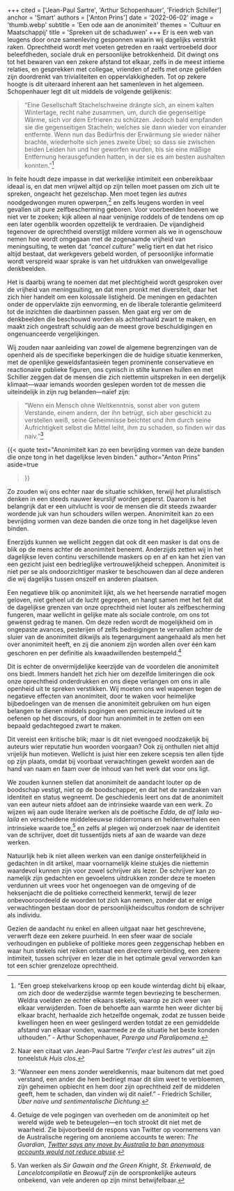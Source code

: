 +++
cited = ['Jean-Paul Sartre', 'Arthur Schopenhauer', 'Friedrich Schiller']
anchor = 'Smart'
authors = ['Anton Prins']
date = '2022-06-02'
image = 'thumb.webp'
subtitle = 'Een ode aan de anonimiteit'
themes = 'Cultuur en Maatschappij'
title = 'Spreken uit de schaduwen'
+++
Er is een web van leugens door onze samenleving gesponnen waarin wij dagelijks verstrikt raken. Oprechtheid wordt met voeten getreden en raakt vertroebeld door beleefdheden, sociale druk en persoonlijke betrokkenheid. Dit dwingt ons tot het bewaren van een zekere afstand tot elkaar, zelfs in de meest intieme relaties, en gesprekken met collegae, vrienden of zelfs met onze geliefden zijn doordrenkt van trivialiteiten en oppervlakkigheden. 
Tot op zekere hoogte is dit uiteraard inherent aan het samenleven in het algemeen. Schopenhauer legt dit uit middels de volgende gelijkenis:

> “Eine Gesellschaft Stachelschweine drängte sich, an einem kalten Wintertage, recht nahe zusammen, um, durch die gegenseitige Wärme, sich vor dem Erfrieren zu schützen. Jedoch bald empfanden sie die gegenseitigen Stacheln; welches sie dann wieder von einander entfernte. Wenn nun das Bedürfnis der Erwärmung sie wieder näher brachte, wiederholte sich jenes zweite Übel; so dass sie zwischen beiden Leiden hin und her geworfen wurden, bis sie eine mäßige Entfernung herausgefunden hatten, in der sie es am besten aushalten konnten.”[^1]

In feite houdt deze impasse in dat werkelijke intimiteit een onbereikbaar ideaal is, en dat men vrijwel altijd op zijn tellen moet passen om zich uit te spreken, ongeacht het gezelschap. Men moet tegen *les autres* noodgedwongen muren opwerpen,[^2] en zelfs leugens worden in veel gevallen uit pure zelfbescherming geboren. Voor voorbeelden hoeven we niet ver te zoeken; kijk alleen al naar venijnige roddels of de tendens om op een later ogenblik woorden opzettelijk te verdraaien. De vijandigheid tegenover de oprechtheid overstijgt mildere vormen als we in ogenschouw nemen hoe wordt omgegaan met de zogenaamde vrijheid van meningsuiting, te weten dat *“cancel culture”* welig tiert en dat het risico altijd bestaat, dat werkgevers gebeld worden, of persoonlijke informatie wordt verspreid waar sprake is van het uitdrukken van onwelgevallige denkbeelden.

Het is daarbij wrang te noemen dat met plechtigheid wordt gesproken over de vrijheid van meningsuiting, en dat men pronkt met diversiteit, daar het zich hier handelt om een kolossale listigheid. De meningen en gedachten onder de oppervlakte zijn eenvorming, en de liberale tolerantie gelimiteerd tot de inzichten die daarbinnen passen. Men gaat erg ver om de denkbeelden die beschouwd worden als achterhaald zwart te maken, en maakt zich ongestraft schuldig aan de meest grove beschuldigingen en ongenuanceerde vergelijkingen.

Wij zouden naar aanleiding van zowel de algemene begrenzingen van de openheid als de specifieke beperkingen die de huidige situatie kenmerken, met de openlijke geweldsfantasieën tegen prominente conservatieve en reactionaire publieke figuren, ons cynisch in stilte kunnen hullen en met Schiller zeggen dat de mensen die zich niettemin uitspreken in een dergelijk klimaat—waar iemands woorden geslepen worden tot de messen die uiteindelijk in zijn rug belanden—naïef zijn:

> “Wenn ein Mensch ohne Weltkenntnis, sonst aber von gutem Verstande, einem andern, der ihn betrügt, sich aber geschickt zu verstellen weiß, seine Geheimnisse beichtet und ihm durch seine Aufrichtigkeit selbst die Mittel leiht, ihm zu schaden, so finden wir das naiv.”[^3]

{{< quote
	text="Anonimiteit kan zo een bevrijding vormen van deze banden die onze tong in het dagelijkse leven binden."
	author="Anton Prins"
	aside=true
>}}

Zo zouden wij ons echter naar de situatie schikken, terwijl het pluralistisch denken in een steeds nauwer keurslijf worden geperst. Daarom is het belangrijk dat er een uitvlucht is voor de mensen die dit steeds zwaarder wordende juk van hun schouders willen werpen. Anonimiteit kan zo een bevrijding vormen van deze banden die onze tong in het dagelijkse leven binden.

Enerzijds kunnen we wellicht zeggen dat ook dit een masker is dat ons de blik op de mens achter de anonimiteit beneemt. Anderzijds zetten wij in het dagelijkse leven continu verschillende maskers op en af en kan het zien van een gezicht juist een bedrieglijke vertrouwelijkheid scheppen. Anonimiteit is niet per se als ondoorzichtiger masker te beschouwen dan al deze anderen die wij dagelijks tussen onszelf en anderen plaatsen.

Een negatieve blik op anonimiteit lijkt, als we het heersende narratief mogen geloven, niet geheel uit de lucht gegrepen, en hangt samen met het feit dat de dagelijkse grenzen van onze oprechtheid niet louter als zelfbescherming fungeren, maar wellicht in gelijke mate als sociale controle, om ons tot gewenst gedrag te manen. Om deze reden wordt de mogelijkheid om in ongepaste avances, pesterijen of zelfs bedreigingen te vervallen achter de sluier van de anonimiteit dikwijls als tegenargument aangehaald als men het over anonimiteit heeft, en zij die anoniem zijn worden allen over één kam geschoren en per definitie als kwaadwillenden bestempeld.[^4]

Dit is echter de onvermijdelijke keerzijde van de voordelen die anonimiteit ons biedt. Immers handelt het zich hier om dezelfde limiteringen die ook onze oprechtheid onderdrukken en ons diepe verlangen om ons in alle openheid uit te spreken verstikken. Wij moeten ons wel wapenen tegen de negatieve effecten van anonimiteit, door te waken voor heimelijke bijbedoelingen van de mensen die anonimiteit gebruiken om hun eigen belangen te dienen middels pogingen een pernicieuze invloed uit te oefenen op het discours, of door hun anonimiteit in te zetten om een bepaald gedachtegoed zwart te maken.

Dit vereist een kritische blik; maar is dit niet evengoed noodzakelijk bij auteurs wier reputatie hun woorden voorgaan? Ook zij onthullen niet altijd vrijelijk hun motieven. Wellicht is juist hier een zekere scepsis ten allen tijde op zijn plaats, omdat bij voorbaat verwachtingen gewekt worden aan de hand van naam en faam over de inhoud van het werk dat voor ons ligt.

We zouden kunnen stellen dat anonimiteit de aandacht louter op de boodschap vestigt, niet op de boodschapper, en dat het de randzaken van identiteit en status wegneemt. De geschiedenis leert ons dat de anonimiteit van een auteur niets afdoet aan de intrinsieke waarde van een werk. Zo wijzen wij aan oude literaire werken als de poëtische *Edda*, de *alf laila wa-laila* en verscheidene middeleeuwse ridderromans en heldenverhalen een intrinsieke waarde toe,[^5] en zelfs al plegen wij onderzoek naar de identiteit van de schrijver, doet dit tussentijds niets af aan de waarde van deze werken.

Natuurlijk heb ik niet alleen werken van een danige onsterfelijkheid in gedachten in dit artikel, maar voornamelijk kleine stukjes die niettemin waardevol kunnen zijn voor zowel schrijver als lezer. De schrijver kan zo namelijk zijn gedachten en gevoelens uitdrukken zonder deze te moeten verdunnen uit vrees voor het ongenoegen van de omgeving of de heksenjacht die de politieke correctheid kenmerkt, terwijl de lezer onbevooroordeeld de woorden tot zich kan nemen, zonder dat er enige verwachtingen bestaan door de persoonlijkheidscultus rondom de schrijver als individu.

Gezien de aandacht nu enkel en alleen uitgaat naar het geschrevene, verwerft deze een zekere puurheid. In een sfeer waar de sociale verhoudingen en publieke of politieke mores geen zeggenschap hebben en waar hun stekels niet reiken ontstaat een directere verbinding, een zekere intimiteit, tussen schrijver en lezer die in het optimale geval verworden kan tot een schier grenzeloze oprechtheid.

[^1]: “Een groep stekelvarkens kroop op een koude winterdag dicht bij elkaar, om zich door de wederzijdse warmte tegen bevriezing te beschermen. Weldra voelden ze echter elkaars stekels, waarop ze zich weer van elkaar verwijderden. Toen de behoefte aan warmte hen weer dichter bij elkaar bracht, herhaalde zich hetzelfde ongemak, zodat ze tussen beide kwellingen heen en weer geslingerd werden totdat ze een gemiddelde afstand van elkaar vonden, waarmede ze de situatie het beste konden uithouden.” - Arthur Schopenhauer, *Parerga und Paralipomena*.
[^2]: Naar een citaat van Jean-Paul Sartre *“l'enfer c‘est les autres”* uit zijn toneelstuk *Huis clos*.
[^3]: “Wanneer een mens zonder wereldkennis, maar buitenom dat met goed verstand, een ander die hem bedriegt maar dit slim weet te verbloemen, zijn geheimen opbiecht en hem door zijn oprechtheid zelf de middelen geeft, hem te schaden, dan vinden wij dit naïef.” - Friedrich Schiller, *Über naive und sentimentalische Dichtung*.
[^4]: Getuige de vele pogingen van overheden om de anonimiteit op het wereld wijde web te beteugelen—en toch strookt dit niet met de waarheid. Zie bijvoorbeeld de respons van Twitter op voornemens van de Australische regering om anonieme accounts te weren: *The Guardian*, *[Twitter says any move by Australia to ban anonymous accounts would not reduce abuse](https://theguardian.com/technology/2021/nov/05/twitter-says-any-move-by-australia-to-ban-anonymous-accounts-would-not-reduce-abuse)*.
[^5]: Van werken als *Sir Gawain and the Green Knight*, *St. Erkenwald*, de *Lancelotcompilatie* en *Beowulf* zijn de oorspronkelijke auteurs onbekend, van vele anderen op zijn minst betwijfelbaar.
